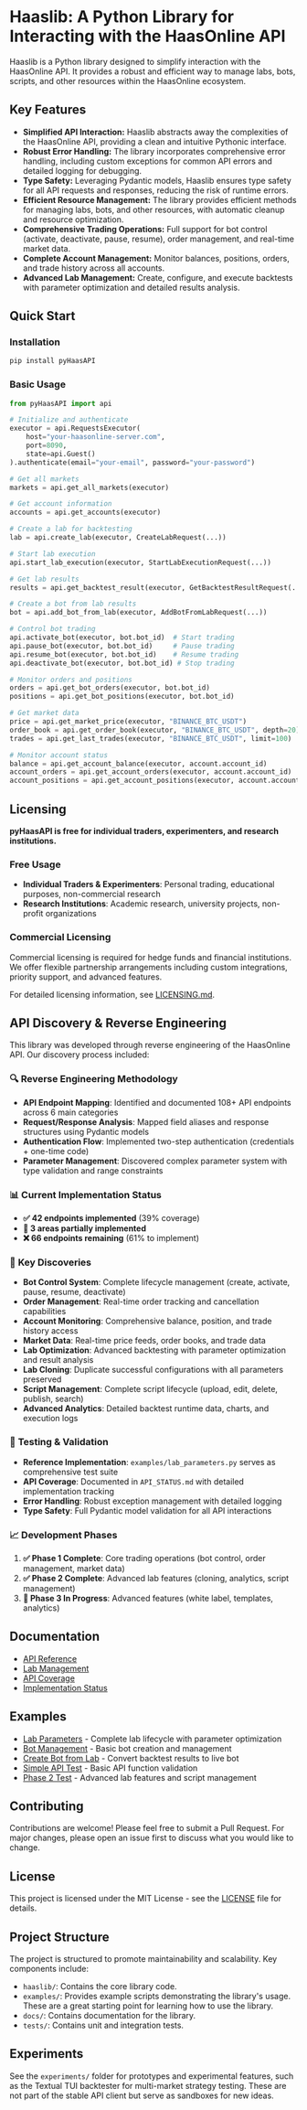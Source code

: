 # Haaslib: A Python Library for Interacting with the HaasOnline API

Haaslib is a Python library designed to simplify interaction with the HaasOnline API.  It provides a robust and efficient way to manage labs, bots, scripts, and other resources within the HaasOnline ecosystem.

## Key Features

* **Simplified API Interaction:** Haaslib abstracts away the complexities of the HaasOnline API, providing a clean and intuitive Pythonic interface.
* **Robust Error Handling:** The library incorporates comprehensive error handling, including custom exceptions for common API errors and detailed logging for debugging.
* **Type Safety:** Leveraging Pydantic models, Haaslib ensures type safety for all API requests and responses, reducing the risk of runtime errors.
* **Efficient Resource Management:** The library provides efficient methods for managing labs, bots, and other resources, with automatic cleanup and resource optimization.
* **Comprehensive Trading Operations:** Full support for bot control (activate, deactivate, pause, resume), order management, and real-time market data.
* **Complete Account Management:** Monitor balances, positions, orders, and trade history across all accounts.
* **Advanced Lab Management:** Create, configure, and execute backtests with parameter optimization and detailed results analysis.

## Quick Start

### Installation

```bash
pip install pyHaasAPI
```

### Basic Usage

```python
from pyHaasAPI import api

# Initialize and authenticate
executor = api.RequestsExecutor(
    host="your-haasonline-server.com",
    port=8090,
    state=api.Guest()
).authenticate(email="your-email", password="your-password")

# Get all markets
markets = api.get_all_markets(executor)

# Get account information
accounts = api.get_accounts(executor)

# Create a lab for backtesting
lab = api.create_lab(executor, CreateLabRequest(...))

# Start lab execution
api.start_lab_execution(executor, StartLabExecutionRequest(...))

# Get lab results
results = api.get_backtest_result(executor, GetBacktestResultRequest(...))

# Create a bot from lab results
bot = api.add_bot_from_lab(executor, AddBotFromLabRequest(...))

# Control bot trading
api.activate_bot(executor, bot.bot_id)  # Start trading
api.pause_bot(executor, bot.bot_id)     # Pause trading
api.resume_bot(executor, bot.bot_id)    # Resume trading
api.deactivate_bot(executor, bot.bot_id) # Stop trading

# Monitor orders and positions
orders = api.get_bot_orders(executor, bot.bot_id)
positions = api.get_bot_positions(executor, bot.bot_id)

# Get market data
price = api.get_market_price(executor, "BINANCE_BTC_USDT")
order_book = api.get_order_book(executor, "BINANCE_BTC_USDT", depth=20)
trades = api.get_last_trades(executor, "BINANCE_BTC_USDT", limit=100)

# Monitor account status
balance = api.get_account_balance(executor, account.account_id)
account_orders = api.get_account_orders(executor, account.account_id)
account_positions = api.get_account_positions(executor, account.account_id)
```

## Licensing

**pyHaasAPI is free for individual traders, experimenters, and research institutions.**

### Free Usage
- **Individual Traders & Experimenters**: Personal trading, educational purposes, non-commercial research
- **Research Institutions**: Academic research, university projects, non-profit organizations

### Commercial Licensing
Commercial licensing is required for hedge funds and financial institutions. We offer flexible partnership arrangements including custom integrations, priority support, and advanced features.

For detailed licensing information, see [LICENSING.md](LICENSING.md).

## API Discovery & Reverse Engineering

This library was developed through reverse engineering of the HaasOnline API. Our discovery process included:

### 🔍 **Reverse Engineering Methodology**
- **API Endpoint Mapping**: Identified and documented 108+ API endpoints across 6 main categories
- **Request/Response Analysis**: Mapped field aliases and response structures using Pydantic models
- **Authentication Flow**: Implemented two-step authentication (credentials + one-time code)
- **Parameter Management**: Discovered complex parameter system with type validation and range constraints

### 📊 **Current Implementation Status**
- **✅ 42 endpoints implemented** (39% coverage)
- **🔄 3 areas partially implemented**
- **❌ 66 endpoints remaining** (61% to implement)

### 🎯 **Key Discoveries**
- **Bot Control System**: Complete lifecycle management (create, activate, pause, resume, deactivate)
- **Order Management**: Real-time order tracking and cancellation capabilities
- **Account Monitoring**: Comprehensive balance, position, and trade history access
- **Market Data**: Real-time price feeds, order books, and trade data
- **Lab Optimization**: Advanced backtesting with parameter optimization and result analysis
- **Lab Cloning**: Duplicate successful configurations with all parameters preserved
- **Script Management**: Complete script lifecycle (upload, edit, delete, publish, search)
- **Advanced Analytics**: Detailed backtest runtime data, charts, and execution logs

### 🧪 **Testing & Validation**
- **Reference Implementation**: `examples/lab_parameters.py` serves as comprehensive test suite
- **API Coverage**: Documented in `API_STATUS.md` with detailed implementation tracking
- **Error Handling**: Robust exception management with detailed logging
- **Type Safety**: Full Pydantic model validation for all API interactions

### 📈 **Development Phases**
1. **✅ Phase 1 Complete**: Core trading operations (bot control, order management, market data)
2. **✅ Phase 2 Complete**: Advanced lab features (cloning, analytics, script management)
3. **🔄 Phase 3 In Progress**: Advanced features (white label, templates, analytics)

## Documentation

* [API Reference](docs/api_reference.md)
* [Lab Management](docs/labs.org)
* [API Coverage](docs/api_coverage.org)
* [Implementation Status](API_STATUS.md)

## Examples

* [Lab Parameters](examples/lab_parameters.py) - Complete lab lifecycle with parameter optimization
* [Bot Management](examples/bot_management.py) - Basic bot creation and management
* [Create Bot from Lab](examples/create_bot_from_lab.py) - Convert backtest results to live bot
* [Simple API Test](examples/simple_api_test.py) - Basic API function validation
* [Phase 2 Test](examples/phase2_test.py) - Advanced lab features and script management

## Contributing

Contributions are welcome! Please feel free to submit a Pull Request. For major changes, please open an issue first to discuss what you would like to change.

## License

This project is licensed under the MIT License - see the [LICENSE](LICENSE) file for details.

## Project Structure

The project is structured to promote maintainability and scalability. Key components include:

* `haaslib/`: Contains the core library code.
* `examples/`: Provides example scripts demonstrating the library's usage. These are a great starting point for learning how to use the library.
* `docs/`: Contains documentation for the library.
* `tests/`: Contains unit and integration tests.

## Experiments

See the `experiments/` folder for prototypes and experimental features, such as the Textual TUI backtester for multi-market strategy testing. These are not part of the stable API client but serve as sandboxes for new ideas.
